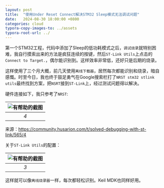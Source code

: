 ```yaml
---
layout: post
title:  "使用Under Reset Connect解决STM32 Sleep模式无法调试问题"
date:   2024-08-30 18:00:00 +0800
categories: cloud
typora-copy-images-to: ../assets
typora-root-url: ../
---
```


第一个STM32工程，代码中添加了Sleep的低功耗模式之后，`调试烧录`就特别困难，我自行摸索出来的方法是疯狂连续的按键，然后`ST-Link Utils`上点击的`Connect to Target.`，偶尔能识别到。这样效率非常低，还好只是后期的烧录。

这样使用了三个月大概，前几天使用`离线下载器`，居然每次都能识别和烧录，暗自感慨。时至今日，我也终于鼓足勇气在Google搜索栏打了`NRST stm32 stlink utils`最终找到方案，把`NSRT`接到`ST-Link`上，经过测试问题得以解决。

硬件连接如下，我只参考了`NRST`:

| ![有帮助的截图](/assets/bcdeef582fc9ddf8a31c4fc7c1d04a508e06519d_2_1035x322.jpg) |
| :----------------------------------------: |
|          *4*          |

来源：https://community.husarion.com/t/solved-debugging-with-st-link/565/4

关于`ST-Link Utils`的配置：

| ![有帮助的截图](/assets/4bddc23c6ae5289fa7c4d5dafd368f7.png) |
| :----------------------------------------: |
|          *3*          |

这样就可以像`离线烧录器`一样，每次都轻松识别。Keil MDK也同样好用。



